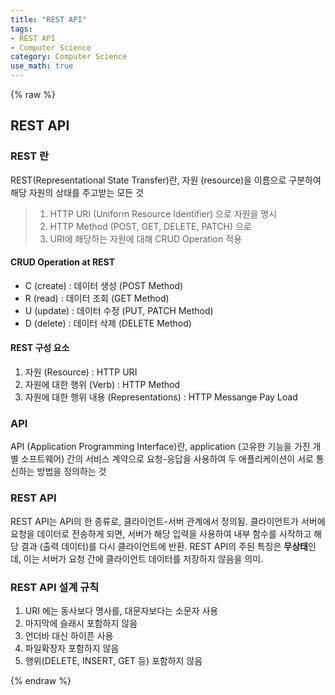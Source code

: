 ```yaml
---
title: "REST API"
tags:
- REST API
- Computer Science
category: Computer Science
use_math: true
---
```

{% raw %}

## REST API

### REST 란
REST(Representational State Transfer)란, 자원 (resource)을 이름으로 구분하여 해당 자원의 상태를 주고받는 모든 것

> 1. HTTP URI (Uniform Resource Identifier) 으로 자원을 명시
> 2. HTTP Method (POST, GET, DELETE, PATCH) 으로 
> 3. URI에 해당하는 자원에 대해 CRUD Operation 적용

#### CRUD Operation at REST
 - C (create) : 데이터 생성 (POST Method)
 - R (read) : 데이터 조회 (GET Method)
 - U (update) : 데이터 수정 (PUT, PATCH Method)
 - D (delete) : 데이터 삭제 (DELETE Method)

#### REST 구성 요소
1. 자원 (Resource) : HTTP URI
2. 자원에 대한 행위 (Verb) : HTTP Method
3. 자원에 대한 행위 내용 (Representations) : HTTP Messange Pay Load

### API
API (Application Programming Interface)란, application (고유한 기능을 가진 개별 소프트웨어) 간의 서비스 계약으로 요청-응답을 사용하여 두 애플리케이션이 서로 통신하는 방법을 정의하는 것

### REST API
REST API는 API의 한 종류로, 클라이언트-서버 관계에서 정의됨. 클라이언트가 서버에 요청을 데이터로 전송하게 되면, 서버가 해당 입력을 사용하여 내부 함수를 시작하고 해당 결과 (출력 데이터)를 다시 클라이언트에 반환. REST API의 주된 특징은 **무상태**인데, 이는 서버가 요청 간에 클라이언트 데이터를 저장하지 않음을 의미.

### REST API 설계 규칙
1. URI 에는 동사보다 명사를, 대문자보다는 소문자 사용
2. 마지막에 슬래시 포함하지 않음
3. 언더바 대신 하이픈 사용
4. 파일확장자 포함하지 않음
5. 행위(DELETE, INSERT, GET 등) 포함하지 않음


{% endraw %}